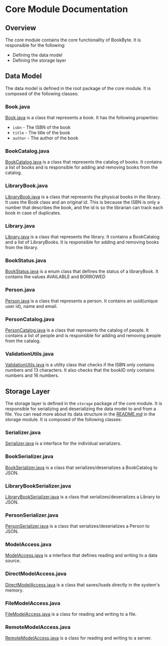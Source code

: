 # Core Module Documentation

## Overview

The core module contains the core functionality of BookByte. It is responsible for the following:

- Defining the data model
- Defining the storage layer

## Data Model

The data model is defined in the root package of the core module. It is composed of the following classes:

### Book.java
[Book.java](./book/Book.java) is a class that represents a book. It has the following properties:

- `isbn` - The ISBN of the book
- `title` - The title of the book
- `author` - The author of the book

### BookCatalog.java
[BookCatalog.java](./book/BookCatalog.java) is a class that represents the catalog of books. It contains a list of books and is responsible for adding and removing books from the catalog.

### LibraryBook.java
[LibraryBook.java](./library/LibraryBook.java) is a class that represents the physical books in the library. It uses the Book class and an original id. This is because the ISBN is only a number that describes the book, and the id is so the librarian can track each book in case of duplicates. 

### Library.java
[Library.java](./library/Library.java) is a class that represents the library. It contains a BookCatalog and a list of LibraryBooks. It is responsible for adding and removing books from the library.

### BookStatus.java
[BookStatus.java](./library/BookStatus.java) is a enum class that defines the status of a libraryBook. It contains the values AVAILABLE and BORROWED

### Person.java
[Person.java](./person/Person.java) is a class that represents a person. It contains an uuid(unique user id), name and email. 

### PersonCatalog.java
[PersonCatalog.java](./person/PersonCatalog.java) is a class that represents the catalog of people. It contains a list of people and is responsible for adding and removing people from the catalog.
### ValidationUtils.java
[ValidationUtils.java](./ValidationUtils.java) is a utility class that checks if the ISBN only contains numbers and 13 characters. It also checks that the bookID only contains numbers and 16 numbers.

## Storage Layer

The storage layer is defined in the `storage` package of the core module. It is responsible for serializing and deserializing the data model to and from a file. You can read more about its data structure in the [README.md](../storage/README.md) in the storage module. It is composed of the following classes:

### Serializer.java
[Serializer.java](./storage/Serializer.java) is a interface for the individual serializers.

### BookSerializer.java
[BookSerializer.java](./storage/BookSerializer.java) is a class that serializes/deserializes a BookCatalog to JSON.

### LibraryBookSerializer.java
[LibraryBookSerializer.java](./storage/LibraryBookSerializer.java) is a class that serializes/deserializes a Library to JSON.

### PersonSerializer.java
[PersonSerializer.java](./storage/PersonSerializer.java) is a class that serializes/deserializes a Person to JSON.

### ModelAccess.java
[ModelAccess.java](./storage/ModelAccess.java) is a interface that defines reading and writing to a data source.

### DirectModelAccess.java
[DirectModelAccess.java](./storage/DirectModelAccess.java) is a class that saves/loads directly in the system's memory.

### FileModelAccess.java
[FileModelAccess.java](./storage/FileModelAccess.java) is a class for reading and writing to a file.

### RemoteModelAccess.java
[RemoteModelAccess.java](./storage/RemoteModelAccess.java) is a class for reading and writing to a server.
